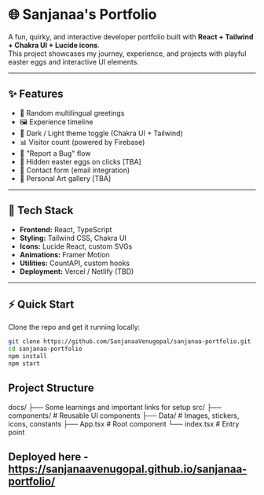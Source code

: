 # 🌐 Sanjanaa's Portfolio

A fun, quirky, and interactive developer portfolio built with **React + Tailwind + Chakra UI + Lucide icons**.  
This project showcases my journey, experience, and projects with playful easter eggs and interactive UI elements.

---

## ✨ Features

- 👋 Random multilingual greetings
- 🖼️ Experience timeline
- 🎨 Dark / Light theme toggle (Chakra UI + Tailwind)
- 📊 Visitor count (powered by Firebase)
- 🐞 "Report a Bug" flow
- 🤫 Hidden easter eggs on clicks [TBA]
- 📩 Contact form (email integration)
- 🎨 Personal Art gallery [TBA]

---

## 🚀 Tech Stack

- **Frontend:** React, TypeScript
- **Styling:** Tailwind CSS, Chakra UI
- **Icons:** Lucide React, custom SVGs
- **Animations:** Framer Motion
- **Utilities:** CountAPI, custom hooks
- **Deployment:** Vercel / Netlify (TBD)

---

## ⚡ Quick Start

Clone the repo and get it running locally:

```bash
git clone https://github.com/SanjanaaVenugopal/sanjanaa-portfolio.git
cd sanjanaa-portfolio
npm install
npm start
```

## Project Structure
docs/
├── Some learnings and important links for setup
src/
├── components/ # Reusable UI components
├── Data/ # Images, stickers, icons, constants
├── App.tsx # Root component
└── index.tsx # Entry point

## Deployed here - https://sanjanaavenugopal.github.io/sanjanaa-portfolio/
